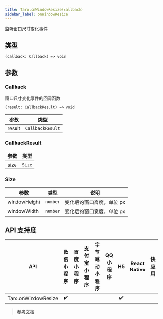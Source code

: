 ```yaml
---
title: Taro.onWindowResize(callback)
sidebar_label: onWindowResize
---
```


监听窗口尺寸变化事件

## 类型

```tsx
(callback: Callback) => void
```

## 参数

### Callback

窗口尺寸变化事件的回调函数

```tsx
(result: CallbackResult) => void
```

| 参数 | 类型 |
| --- | --- |
| result | `CallbackResult` |

### CallbackResult

| 参数 | 类型 |
| --- | --- |
| size | `Size` |

### Size

| 参数 | 类型 | 说明 |
| --- | --- | --- |
| windowHeight | `number` | 变化后的窗口高度，单位 px |
| windowWidth | `number` | 变化后的窗口宽度，单位 px |

## API 支持度

| API | 微信小程序 | 百度小程序 | 支付宝小程序 | 字节跳动小程序 | QQ 小程序 | H5 | React Native | 快应用 |
| :---: | :---: | :---: | :---: | :---: | :---: | :---: | :---: | :---: |
| Taro.onWindowResize | ✔️ |  |  |  |  | ✔️ |  |  |

> [参考文档](https://developers.weixin.qq.com/miniprogram/dev/api/ui/window/wx.onWindowResize.html)
